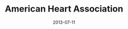 ---
date: 2013-07-11
title: American Heart Association
categories: partners
logo: /assets/images/sponsors/AHA_x_logo-e1373243734518.jpg
www: http://www.heart.org
---